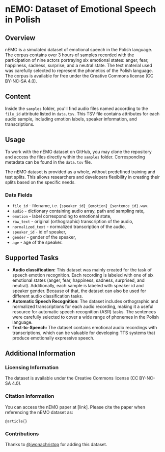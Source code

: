 # nEMO: Dataset of Emotional Speech in Polish

## Overview

nEMO is a simulated dataset of emotional speech in the Polish language. The corpus contains over 3 hours of samples recorded with the participation of nine actors portraying six emotional states: anger, fear, happiness, sadness, surprise, and a neutral state. The text material used was carefully selected to represent the phonetics of the Polish language. The corpus is available for free under the Creative Commons license (CC BY-NC-SA 4.0).

## Content

Inside the `samples` folder, you'll find audio files named according to the `file_id` attribute listed in `data.tsv`. This TSV file contains attributes for each audio sample, including emotion labels, speaker information, and transcriptions.

## Usage

To work with the nEMO dataset on GitHub, you may clone the repository and access the files directly within the `samples` folder. Corresponding metadata can be found in the `data.tsv` file.

The nEMO dataset is provided as a whole, without predefined training and test splits. This allows researchers and developers flexibility in creating their splits based on the specific needs.

### Data Fields

- `file_id` - filename, i.e. `{speaker_id}_{emotion}_{sentence_id}.wav`.
- `audio` - dictionary containing audio array, path and sampling rate,
- `emotion` - label corresponding to emotional state,
- `raw_text` - original (orthographic) transcription of the audio,
- `normalized_text` - normalized transcription of the audio,
- `speaker_id` - id of speaker,
- `gender` - gender of the speaker,
- `age` - age of the speaker.

## Supported Tasks

- **Audio classification:** This dataset was mainly created for the task of speech emotion recognition. Each recording is labeled with one of six emotional states (anger, fear, happiness, sadness, surprised, and neutral). Additionally, each sample is labeled with speaker id and speaker gender. Because of that, the dataset can also be used for different audio classification tasks.
- **Automatic Speech Recognition:** The dataset includes orthographic and normalized transcriptions for each audio recording, making it a useful resource for automatic speech recognition (ASR) tasks. The sentences were carefully selected to cover a wide range of phonemes in the Polish language.
- **Text-to-Speech:** The dataset contains emotional audio recordings with transcriptions, which can be valuable for developing TTS systems that produce emotionally expressive speech.

## Additional Information

### Licensing Information

The dataset is available under the Creative Commons license (CC BY-NC-SA 4.0).

### Citation Information

You can access the nEMO paper at [link]. Please cite the paper when referencing the nEMO dataset as:

```
@article{}
```

### Contributions

Thanks to [@iwonachristop](https://github.com/iwona-christop) for adding this dataset.